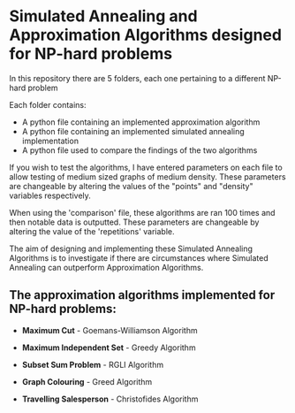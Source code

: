 # Simulated Annealing and Approximation Algorithms designed for NP-hard problems




In this repository there are 5 folders, each one pertaining to a different NP-hard problem

Each folder contains:

- A python file containing an implemented approximation algorithm
- A python file containing an implemented simulated annealing implementation
- A python file used to compare the findings of the two algorithms


If you wish to test the algorithms, I have entered parameters on each file to allow testing of medium sized graphs of medium density.
These parameters are changeable by altering the values of the "points" and "density" variables respectively.

When using the 'comparison' file, these algorithms are ran 100 times and then notable data is outputted.
These parameters are changeable by altering the value of the 'repetitions' variable.

The aim of designing and implementing these Simulated Annealing Algorithms is to investigate if there are circumstances where Simulated Annealing can outperform Approximation Algorithms.


## The approximation algorithms implemented for NP-hard problems:

- **Maximum Cut** - Goemans-Williamson Algorithm

- **Maximum Independent Set** - Greedy Algorithm

- **Subset Sum Problem** - RGLI Algorithm

- **Graph Colouring** - Greed Algorithm

- **Travelling Salesperson** - Christofides Algorithm
